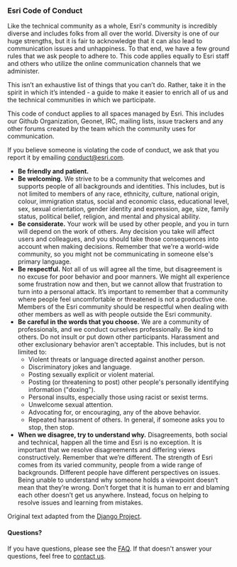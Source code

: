 ### Esri Code of Conduct

Like the technical community as a whole, Esri's community is incredibly diverse and includes folks from all over the world.  Diversity is one of our huge strengths, but it is fair to acknowledge that it can also lead to communication issues and unhappiness. To that end, we have a few ground rules that we ask people to adhere to. This code applies equally to Esri staff and others who utilize the online communication channels that we administer.

This isn’t an exhaustive list of things that you can’t do. Rather, take it in the spirit in which it’s intended - a guide to make it easier to enrich all of us and the technical communities in which we participate.

This code of conduct applies to all spaces managed by Esri. This includes our Github Organization, Geonet, IRC, mailing lists, issue trackers and any other forums created by the team which the community uses for communication.

If you believe someone is violating the code of conduct, we ask that you report it by emailing conduct@esri.com.

* **Be friendly and patient.**
* **Be welcoming.** We strive to be a community that welcomes and supports people of all backgrounds and identities. This includes, but is not limited to members of any race, ethnicity, culture, national origin, colour, immigration status, social and economic class, educational level, sex, sexual orientation, gender identity and expression, age, size, family status, political belief, religion, and mental and physical ability.
* **Be considerate.** Your work will be used by other people, and you in turn will depend on the work of others. Any decision you take will affect users and colleagues, and you should take those consequences into account when making decisions. Remember that we're a world-wide community, so you might not be communicating in someone else's primary language.
* **Be respectful.** Not all of us will agree all the time, but disagreement is no excuse for poor behavior and poor manners. We might all experience some frustration now and then, but we cannot allow that frustration to turn into a personal attack. It’s important to remember that a community where people feel uncomfortable or threatened is not a productive one. Members of the Esri community should be respectful when dealing with other members as well as with people outside the Esri community.
* **Be careful in the words that you choose.** We are a community of professionals, and we conduct ourselves professionally. Be kind to others. Do not insult or put down other participants. Harassment and other exclusionary behavior aren't acceptable. This includes, but is not limited to:
  * Violent threats or language directed against another person.
  * Discriminatory jokes and language.
  * Posting sexually explicit or violent material.
  * Posting (or threatening to post) other people's personally identifying information ("doxing").
  * Personal insults, especially those using racist or sexist terms.
  * Unwelcome sexual attention.
  * Advocating for, or encouraging, any of the above behavior.
  * Repeated harassment of others. In general, if someone asks you to stop, then stop.
* **When we disagree, try to understand why.** Disagreements, both social and technical, happen all the time and Esri is no exception. It is important that we resolve disagreements and differing views constructively. Remember that we’re different. The strength of Esri comes from its varied community, people from a wide range of backgrounds. Different people have different perspectives on issues. Being unable to understand why someone holds a viewpoint doesn’t mean that they’re wrong. Don’t forget that it is human to err and blaming each other doesn’t get us anywhere. Instead, focus on helping to resolve issues and learning from mistakes.

Original text adapted from the [Django Project](https://www.djangoproject.com/conduct/).

#### Questions?

If you have questions, please see the [FAQ](FAQ.md). If that doesn't answer your questions, feel free to [contact us](mailto:contact@esri.com).
